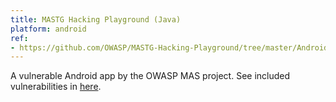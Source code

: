 ```yaml
---
title: MASTG Hacking Playground (Java)
platform: android
ref:
- https://github.com/OWASP/MASTG-Hacking-Playground/tree/master/Android/MSTG-Android-Java-App
---
```


A vulnerable Android app by the OWASP MAS project. See included vulnerabilities in [here](https://github.com/OWASP/MASTG-Hacking-Playground/wiki/Android-App).
